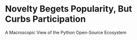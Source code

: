 # Novelty Begets Popularity, But Curbs Participation
A Macroscopic View of the Python Open-Source Ecosystem
